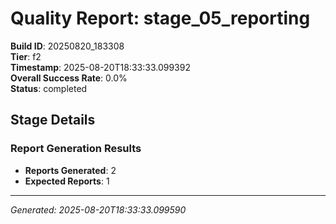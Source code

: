 # Quality Report: stage_05_reporting

**Build ID**: 20250820_183308  
**Tier**: f2  
**Timestamp**: 2025-08-20T18:33:33.099392  
**Overall Success Rate**: 0.0%  
**Status**: completed

## Stage Details

### Report Generation Results

- **Reports Generated**: 2
- **Expected Reports**: 1

---
*Generated: 2025-08-20T18:33:33.099590*
